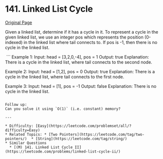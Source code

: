 # 141. Linked List Cycle

[Original Page](https://leetcode.com/problems/linked-list-cycle/)

Given a linked list, determine if it has a cycle in it.
To represent a cycle in the given linked list, we use an integer pos which represents the position (0-indexed) in the linked list where tail connects to. 
If pos is -1, then there is no cycle in the linked list.


 ```
Example 1:
Input: head = [3,2,0,-4], pos = 1
Output: true
Explanation: There is a cycle in the linked list, where tail connects to the second node.

Example 2:
Input: head = [1,2], pos = 0
Output: true
Explanation: There is a cycle in the linked list, where tail connects to the first node.

Example 3:
Input: head = [1], pos = -1
Output: false
Explanation: There is no cycle in the linked list.
```

Follow up:
Can you solve it using `O(1)` (i.e. constant) memory?

---

* Difficulty: [Easy](https://leetcode.com/problemset/all/?difficulty=Easy)
* Related Topics: * [Two Pointers](https://leetcode.com/tag/two-pointers/)  * [String](https://leetcode.com/tag/string/)  
* Similar Questions 
  * [(M) 141. Linked List Cycle II](https://leetcode.com/problems/linked-list-cycle-ii/)
